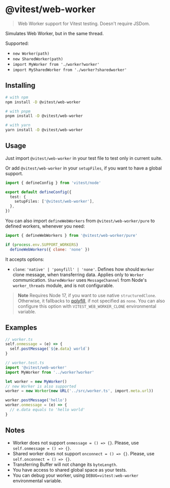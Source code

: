 # @vitest/web-worker

> Web Worker support for Vitest testing. Doesn't require JSDom.

Simulates Web Worker, but in the same thread.

Supported:

- `new Worker(path)`
- `new SharedWorker(path)`
- `import MyWorker from './worker?worker'`
- `import MySharedWorker from './worker?sharedworker'`

## Installing

```bash
# with npm
npm install -D @vitest/web-worker

# with pnpm
pnpm install -D @vitest/web-worker

# with yarn
yarn install -D @vitest/web-worker
```

## Usage

Just import `@vitest/web-worker` in your test file to test only in current suite.

Or add `@vitest/web-worker` in your `setupFiles`, if you want to have a global support.

```ts
import { defineConfig } from 'vitest/node'

export default defineConfig({
  test: {
    setupFiles: ['@vitest/web-worker'],
  },
})
```

You can also import `defineWebWorkers` from `@vitest/web-worker/pure` to defined workers, whenever you need:

```js
import { defineWebWorkers } from '@vitest/web-worker/pure'

if (process.env.SUPPORT_WORKERS)
  defineWebWorkers({ clone: 'none' })
```

It accepts options:

- `clone`: `'native' | 'ponyfill' | 'none'`. Defines how should `Worker` clone message, when transferring data. Applies only to `Worker` communication. `SharedWorker` uses `MessageChannel` from Node's `worker_threads` module, and is not configurable.

> **Note**
> Requires Node 17, if you want to use native `structuredClone`. Otherwise, it fallbacks to [polyfill](https://github.com/ungap/structured-clone), if not specified as `none`. You can also configure this option with `VITEST_WEB_WORKER_CLONE` environmental variable.

## Examples

```ts
// worker.ts
self.onmessage = (e) => {
  self.postMessage(`${e.data} world`)
}
```

```ts
// worker.test.ts
import '@vitest/web-worker'
import MyWorker from '../worker?worker'

let worker = new MyWorker()
// new Worker is also supported
worker = new Worker(new URL('../src/worker.ts', import.meta.url))

worker.postMessage('hello')
worker.onmessage = (e) => {
  // e.data equals to 'hello world'
}
```

## Notes

- Worker does not support `onmessage = () => {}`. Please, use `self.onmessage = () => {}`.
- Shared worker does not support `onconnect = () => {}`. Please, use `self.onconnect = () => {}`.
- Transferring Buffer will not change its `byteLength`.
- You have access to shared global space as your tests.
- You can debug your worker, using `DEBUG=vitest:web-worker` environmental variable.
